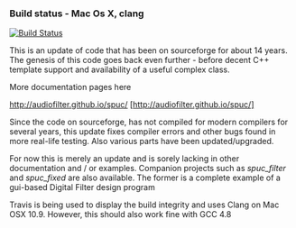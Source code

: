 ### Build status - Mac Os X, clang
[![Build Status](https://travis-ci.org/audiofilter/spuc.png)](https://travis-ci.org/audiofilter/spuc)


This is an update of code that has been on sourceforge for about 14 years. The genesis of this code goes back even further - before decent C++ template support and availability of a useful complex class.

More documentation pages here

http://audiofilter.github.io/spuc/
[http://audiofilter.github.io/spuc/]

Since the code on sourceforge, has not compiled for modern compilers for several years, this update fixes compiler errors and other bugs found in more real-life testing. Also various parts have been updated/upgraded.

For now this is merely an update and is sorely lacking in other documentation and / or examples.
Companion projects such as *spuc_filter* and *spuc_fixed* are also available.
The former is a complete example of a gui-based Digital Filter design program

Travis is being used to display the build integrity and uses Clang on Mac OSX 10.9. However, this should also work fine with GCC 4.8

